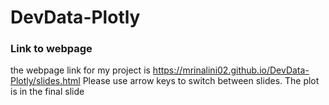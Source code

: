 # DevData-Plotly
### Link to webpage
the webpage link for my project is https://mrinalini02.github.io/DevData-Plotly/slides.html
Please use arrow keys to switch between slides. The plot is in the final slide
